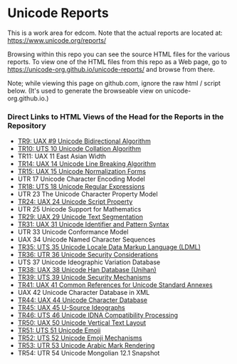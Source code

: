 # Unicode Reports

This is a work area for edcom.  Note that the actual reports are located at: <https://www.unicode.org/reports/>

Browsing within this repo you can see the source HTML files for the various reports. To view one of the HTML files from this repo as a Web page, go to <https://unicode-org.github.io/unicode-reports/> and browse from there.

Note; while viewing this page on github.com, ignore the raw html / script below. (It's used to generate the browseable view on unicode-org.github.io.)

### Direct Links to HTML Views of the Head for the Reports in the Repository

* [TR9: UAX #9 Unicode Bidirectional Algorithm](https://unicode-org.github.io/unicode-reports/tr9/tr9.html)
* [TR10: UTS 10 Unicode Collation Algorithm](https://unicode-org.github.io/unicode-reports/tr10/tr10.html)
* TR11: UAX 11 East Asian Width
* [TR14: UAX 14 Unicode Line Breaking Algorithm](https://unicode-org.github.io/unicode-reports/tr14/tr14.html)
* [TR15: UAX 15 Unicode Normalization Forms](https://unicode-org.github.io/unicode-reports/tr15/tr15.html)
* UTR 17 Unicode Character Encoding Model
* [TR18: UTS 18 Unicode Regular Expressions](https://unicode-org.github.io/unicode-reports/tr18/tr18.html)
* UTR 23 The Unicode Character Property Model
* [TR24: UAX 24 Unicode Script Property](https://unicode-org.github.io/unicode-reports/tr24/tr24.html)
* UTR 25 Unicode Support for Mathematics
* [TR29: UAX 29 Unicode Text Segmentation](https://unicode-org.github.io/unicode-reports/tr29/tr29.html)
* [TR31: UAX 31 Unicode Identifier and Pattern Syntax](https://unicode-org.github.io/unicode-reports/tr31/tr31.html)
* UTR 33 Unicode Conformance Model
* UAX 34 Unicode Named Character Sequences
* [TR35: UTS 35 Unicode Locale Data Markup Language (LDML)](https://unicode-org.github.io/unicode-reports/tr35/tr35.html)
* [TR36: UTR 36 Unicode Security Considerations](https://unicode-org.github.io/unicode-reports/tr36/tr36.html)
* UTS 37 Unicode Ideographic Variation Database
* [TR38: UAX 38 Unicode Han Database (Unihan)](https://unicode-org.github.io/unicode-reports/tr38/tr38/.html)
* [TR39: UTS 39 Unicode Security Mechanisms](https://unicode-org.github.io/unicode-reports/tr39/tr39.html)
* [TR41: UAX 41 Common References for Unicode Standard Annexes](https://unicode-org.github.io/unicode-reports/tr41/tr41.html)
* UAX 42 Unicode Character Database in XML
* [TR44: UAX 44 Unicode Character Database](https://unicode-org.github.io/unicode-reports/tr44/tr44.html)
* [TR45: UAX 45 U-Source Ideographs](https://unicode-org.github.io/unicode-reports/tr45/tr45.html)
* [TR46: UTS 46 Unicode IDNA Compatibility Processing](https://unicode-org.github.io/unicode-reports/tr46/tr46.html)
* [TR50: UAX 50 Unicode Vertical Text Layout](https://unicode-org.github.io/unicode-reports/)
* [TR51: UTS 51 Unicode Emoji](https://unicode-org.github.io/unicode-reports/)
* [TR52: UTS 52 Unicode Emoji Mechanisms](https://unicode-org.github.io/unicode-reports/)
* [TR53: UTR 53 Unicode Arabic Mark Rendering](https://unicode-org.github.io/unicode-reports/)
* TR54: UTR 54 Unicode Mongolian 12.1 Snapshot
